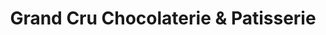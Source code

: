---
title: "Grand Cru Chocolaterie & Patisserie"
url: /burgbernheim/grand-cru-chocolaterie-und-patisserie/
shop: Konditorei
---